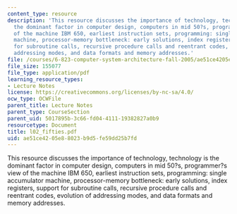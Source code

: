 ```yaml
---
content_type: resource
description: 'This resource discusses the importance of technology, technology is
  the dominant factor in computer design, computers in mid 50?s, programmer?s view
  of the machine IBM 650, earliest instruction sets, programming: single accumulator
  machine, processor-memory bottleneck: early solutions, index registers, support
  for subroutine calls, recursive procedure calls and reentrant codes, evolution of
  addressing modes, and data formats and memory addresses.'
file: /courses/6-823-computer-system-architecture-fall-2005/ae51ce4205e88023b9d5fe59dd25b7fd_l02_fifties.pdf
file_size: 155077
file_type: application/pdf
learning_resource_types:
- Lecture Notes
license: https://creativecommons.org/licenses/by-nc-sa/4.0/
ocw_type: OCWFile
parent_title: Lecture Notes
parent_type: CourseSection
parent_uid: 5017895b-3c66-fd04-4111-19382827a0b9
resourcetype: Document
title: l02_fifties.pdf
uid: ae51ce42-05e8-8023-b9d5-fe59dd25b7fd
---
```

This resource discusses the importance of technology, technology is the dominant factor in computer design, computers in mid 50?s, programmer?s view of the machine IBM 650, earliest instruction sets, programming: single accumulator machine, processor-memory bottleneck: early solutions, index registers, support for subroutine calls, recursive procedure calls and reentrant codes, evolution of addressing modes, and data formats and memory addresses.